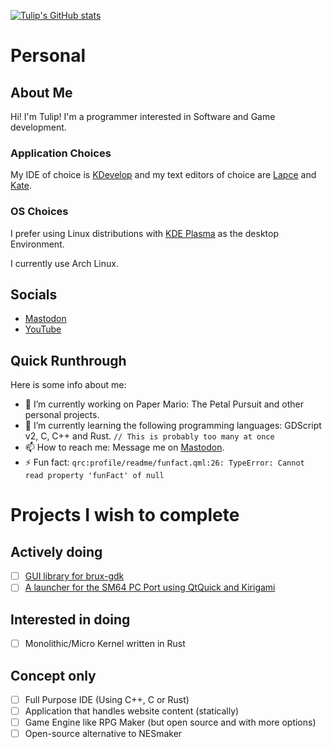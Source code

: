 [![Tulip's GitHub stats](https://github-readme-stats.vercel.app/api?username=tulip-sudo&theme=dracula&show_icons=true)](https://github.com/anuraghazra/github-readme-stats)

# Personal

## About Me

Hi! I'm Tulip! I'm a programmer interested in Software and Game development. <br />

### Application Choices

My IDE of choice is [KDevelop](https://www.kdevelop.org/) and my text editors of choice are [Lapce](https://lapce.dev) and [Kate](https://kate-editor.org/).<br />

### OS Choices

I prefer using Linux distributions with [KDE Plasma](https://kde.org/plasma-desktop/) as the desktop Environment.

I currently use Arch Linux.

## Socials
- <a rel="me" href="https://floss.social/@Tulip">Mastodon</a>
- <a href="https://www.youtube.com/@TulipSudo">YouTube</a>

## Quick Runthrough
Here is some info about me:

- 🔭 I’m currently working on Paper Mario: The Petal Pursuit and other personal projects.
- 🌱 I’m currently learning the following programming languages: GDScript v2, C, C++ and Rust. `// This is probably too many at once`
- 📫 How to reach me: Message me on <a rel="me" href="https://floss.social/@Tulip">Mastodon</a>.
- ⚡ Fun fact: `qrc:profile/readme/funfact.qml:26: TypeError: Cannot read property 'funFact' of null`

# Projects I wish to complete
## Actively doing
- [ ] [GUI library for brux-gdk](https://github.com/tulip-sudo/hazel)
- [ ] [A launcher for the SM64 PC Port using QtQuick and Kirigami](https://github.com/tulip-sudo/Kirigami64)
## Interested in doing
- [ ] Monolithic/Micro Kernel written in Rust
## Concept only
- [ ] Full Purpose IDE (Using C++, C or Rust)
- [ ] Application that handles website content (statically)
- [ ] Game Engine like RPG Maker (but open source and with more options)
- [ ] Open-source alternative to NESmaker
